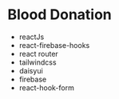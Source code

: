 # Blood Donation

- reactJs
- react-firebase-hooks
- react router
- tailwindcss
- daisyui
- firebase
- react-hook-form
